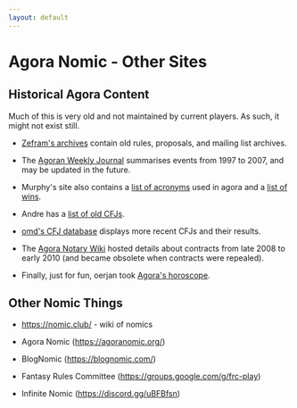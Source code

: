 ```yaml
---
layout: default
---
```


# Agora Nomic - Other Sites

<div class="row" markdown="1">

<div class="col-md-6" markdown="1">

## Historical Agora Content

Much of this is very old and not maintained by current players. As such, it might not exist still.

* [Zefram's archives](http://www.fysh.org/~zefram/agora/) contain old
  rules, proposals, and mailing list archives.

* The [Agoran Weekly Journal](http://zenith.homelinux.net/awj.php)
  summarises events from 1997 to 2007, and may be updated in the
  future.

* Murphy's site also contains a [list of
  acronyms](http://zenith.homelinux.net/agora_acronyms.php) used in
  agora and a [list of
  wins](http://zenith.homelinux.net/agora_winners.php).

* Andre has a [list of old
  CFJs](http://web.archive.org/web/20130115221259/http://www.win.tue.nl/~engels/stare.txt).

* [omd's CFJ database](http://cfj.qoid.us) displays more recent CFJs
  and their results.

* The [Agora Notary Wiki](http://agora-notary.wikidot.com/) hosted
  details about contracts from late 2008 to early 2010 (and became
  obsolete when contracts were repealed).

* Finally, just for fun, oerjan took [Agora's
  horoscope](http://home.nvg.org/~oerjan/agora-horoscope/).
  
</div>

<div class="col-md-6" markdown="1"> 

## Other Nomic Things

* https://nomic.club/ - wiki of nomics

* Agora Nomic (https://agoranomic.org/)

* BlogNomic (https://blognomic.com/)

* Fantasy Rules Committee (https://groups.google.com/g/frc-play)

* Infinite Nomic (https://discord.gg/uBFBfsn)

</div>

</div>
